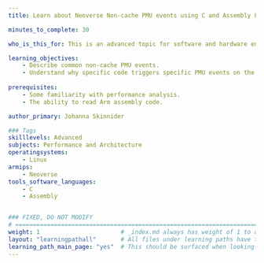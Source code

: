 ```yaml
---
title: Learn about Neoverse Non-cache PMU events using C and Assembly Language 

minutes_to_complete: 30

who_is_this_for: This is an advanced topic for software and hardware engineers to learn about why common non-cache PMU events occur.

learning_objectives: 
    - Describe common non-cache PMU events.
    - Understand why specific code triggers specific PMU events on the Neoverse N2 Core.
   
prerequisites:
    - Some familiarity with performance analysis.
    - The ability to read Arm assembly code.

author_primary: Johanna Skinnider

### Tags
skilllevels: Advanced
subjects: Performance and Architecture
operatingsystems:
    - Linux
armips:
    - Neoverse
tools_software_languages:
    - C
    - Assembly


### FIXED, DO NOT MODIFY
# ================================================================================
weight: 1                       # _index.md always has weight of 1 to order correctly
layout: "learningpathall"       # All files under learning paths have this same wrapper
learning_path_main_page: "yes"  # This should be surfaced when looking for related content. Only set for _index.md of learning path content.
---
```

